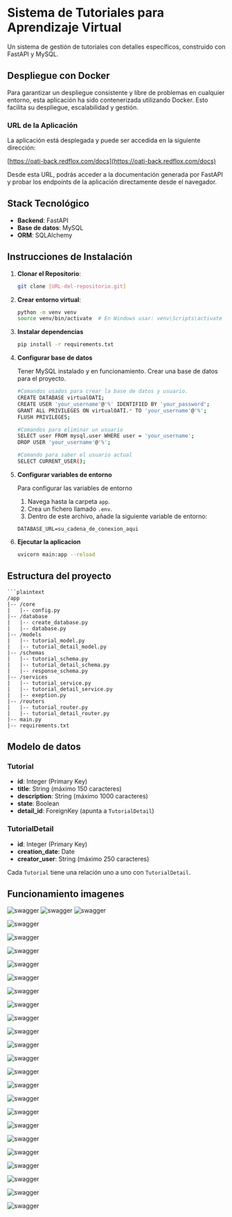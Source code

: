 # Sistema de Tutoriales para Aprendizaje Virtual

Un sistema de gestión de tutoriales con detalles específicos, construido con FastAPI y MySQL.

## Despliegue con Docker

Para garantizar un despliegue consistente y libre de problemas en cualquier entorno, esta aplicación ha sido contenerizada utilizando Docker. Esto facilita su despliegue, escalabilidad y gestión.

### URL de la Aplicación

La aplicación está desplegada y puede ser accedida en la siguiente dirección:

[https://oati-back.redflox.com/docs](https://oati-back.redflox.com/docs)

Desde esta URL, podrás acceder a la documentación generada por FastAPI y probar los endpoints de la aplicación directamente desde el navegador.


## Stack Tecnológico

- **Backend**: FastAPI
- **Base de datos**: MySQL
- **ORM**: SQLAlchemy


## Instrucciones de Instalación

1. **Clonar el Repositorio**:
   ```bash
   git clone [URL-del-repositorio.git]

2. **Crear entorno virtual**:
    ```bash
    python -m venv venv
    source venv/bin/activate  # En Windows usar: venv\Scripts\activate

3. **Instalar dependencias**
    ```bash
    pip install -r requirements.txt

4. **Configurar base de datos**

    Tener MySQL instalado y en funcionamiento. Crear una base de datos para el proyecto.
    ```bash
    #Comandos usados para crear la base de datos y usuario.
    CREATE DATABASE virtualOATI;
    CREATE USER 'your_username'@'%' IDENTIFIED BY 'your_password';
    GRANT ALL PRIVILEGES ON virtualOATI.* TO 'your_username'@'%';
    FLUSH PRIVILEGES;

    #Comandos para eliminar un usuario
    SELECT user FROM mysql.user WHERE user = 'your_username';
    DROP USER 'your_username'@'%';

    #Comando para saber el usuario actual
    SELECT CURRENT_USER();


5. **Configurar variables de entorno**

    Para configurar las variables de entorno

    1. Navega hasta la carpeta `app`.
    2. Crea un fichero llamado `.env`.
    3. Dentro de este archivo, añade la siguiente variable de entorno:

    ```plaintext
    DATABASE_URL=su_cadena_de_conexion_aqui

6. **Ejecutar la aplicacion**

    ```bash
    uvicorn main:app --reload

## Estructura del proyecto

    ```plaintext
    /app
    |-- /core
    |   |-- config.py
    |-- /database
    |   |-- create_database.py
    |   |-- database.py
    |-- /models
    |   |-- tutorial_model.py
    |   |-- tutorial_detail_model.py
    |-- /schemas
    |   |-- tutorial_schema.py
    |   |-- tutorial_detail_schema.py
    |   |-- response_schema.py
    |-- /services
    |   |-- tutorial_service.py
    |   |-- tutorial_detail_service.py
    |   |-- exeption.py
    |-- /routers
    |   |-- tutorial_router.py
    |   |-- tutorial_detail_router.py
    |-- main.py
    |-- requirements.txt


## Modelo de datos

### Tutorial

- **id**: Integer (Primary Key)
- **title**: String (máximo 150 caracteres)
- **description**: String (máximo 1000 caracteres)
- **state**: Boolean
- **detail_id**: ForeignKey (apunta a `TutorialDetail`)

### TutorialDetail

- **id**: Integer (Primary Key)
- **creation_date**: Date
- **creator_user**: String (máximo 250 caracteres)

Cada `Tutorial` tiene una relación uno a uno con `TutorialDetail`.

## Funcionamiento imagenes

![swagger](https://retos.redflox.com/oati-prueba/endpoints.png)
![swagger](https://retos.redflox.com/oati-prueba/todos_los_tutoriales_con_detalle.png)
![swagger](https://retos.redflox.com/oati-prueba/todos_los_tutoriales_con_detalle_response.png)

![swagger](https://retos.redflox.com/oati-prueba/create_tutorial_with_details.png)

![swagger](https://retos.redflox.com/oati-prueba/create_tutorial_with_details_response.png)

![swagger](https://retos.redflox.com/oati-prueba/read_tutorial.png)

![swagger](https://retos.redflox.com/oati-prueba/read_tutorial_response.png)

![swagger](https://retos.redflox.com/oati-prueba/update_tutorial.png)

![swagger](https://retos.redflox.com/oati-prueba/update_tutorial_response.png)

![swagger](https://retos.redflox.com/oati-prueba/delete_tutorial.png)

![swagger](https://retos.redflox.com/oati-prueba/delete_tutorial_response.png)

![swagger](https://retos.redflox.com/oati-prueba/list_tutorials.png)

![swagger](https://retos.redflox.com/oati-prueba/list_tutorials_response.png)

![swagger](https://retos.redflox.com/oati-prueba/create_tutorial.png)

![swagger](https://retos.redflox.com/oati-prueba/create_tutorial_response.png)

![swagger](https://retos.redflox.com/oati-prueba/read_all_details.png)

![swagger](https://retos.redflox.com/oati-prueba/read_all_details_response.png)

![swagger](https://retos.redflox.com/oati-prueba/read_detail_for_tutorial.png)

![swagger](https://retos.redflox.com/oati-prueba/read_detail_for_tutorial_response.png)

![swagger](https://retos.redflox.com/oati-prueba/create_detail_for_tutorial.png)

![swagger](https://retos.redflox.com/oati-prueba/create_detail_for_tutorial_response.png)

![swagger](https://retos.redflox.com/oati-prueba/update_detail_by_id.png)

![swagger](https://retos.redflox.com/oati-prueba/update_detail_by_id_response.png)

![swagger](https://retos.redflox.com/oati-prueba/delete_detail_by_id.png)

![swagger](https://retos.redflox.com/oati-prueba/delete_detail_by_id_response.png)
